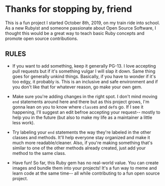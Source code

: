 # Thanks for stopping by, friend

This is a fun project I started October 8th, 2019, on my train ride into school. As a new Rubyist and someone passionate about Open Source Software, I thought this would be a great way to teach basic Ruby concepts and promote open source contributions.

## RULES

- If you want to add something, keep it generally PG-13. I love accepting pull requests but if it's something vulgar I will slap it down. Same thing goes for generally unkind things. Basically, if you have to wonder if it's too edgy, it probably is. This is an inclusive and safe environment and if you don't like that for whatever reason, go make your own gem.

- Make sure you're adding changes in the right spot. I don't mind moving `end` statements around here and there but as this project grows, I'm gonna lean on you to know where `class`es and `def`s go. If I see it happening, I'll suggest an edit befroe accepting your request-- mostly to help you in the future (but also to make my life as a maintainer a little less work). 

- Try labeling your `end` statements the way they're labeled in the other classes and methods. It'll help everyone stay organized and make it much more readable/cleaner. Also, if you're making something that's similar to one of the other methods already created, just add your method to the same class. 

- Have fun! So far, this Ruby gem has no real-world value. You can create images and bundle them into your projects! It's a fun way to meme and learn code at the same time-- all while contributing to a fun open source project.
